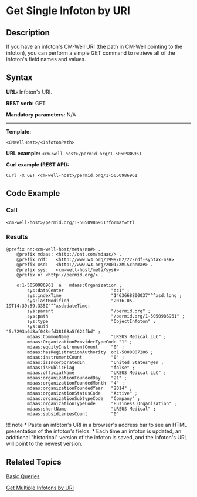 # Get Single Infoton by URI

## Description
If you have an infoton's CM-Well URI (the path in CM-Well pointing to the infoton), you can perform a simple GET command to retrieve all of the infoton's field names and values.

## Syntax

**URL:** Infoton's URI.

**REST verb:** GET

**Mandatory parameters:** N/A

----------

**Template:**

```
<CMWellHost>/<InfotonPath>
```

**URL example:**
   ```<cm-well-host>/permid.org/1-5050986961```

**Curl example (REST API):**

```
Curl -X GET <cm-well-host>/permid.org/1-5050986961
```

## Code Example

### Call

```
<cm-well-host>/permid.org/1-5050986961?format=ttl
```

### Results

```
@prefix nn:<cm-well-host/meta/nn#> .
    @prefix mdaas: <http://ont.com/mdaas/> .
    @prefix rdf:   <http://www.w3.org/1999/02/22-rdf-syntax-ns#> .
    @prefix xsd:   <http://www.w3.org/2001/XMLSchema#> .
    @prefix sys:   <cm-well-host/meta/sys#> .
    @prefix o: <http://permid.org/> .
    
    o:1-5050986961  a   mdaas:Organization ;
        sys:dataCenter                  "dc1" ;
        sys:indexTime                   "1463668800037"^^xsd:long ;
        sys:lastModified                "2016-05-19T14:39:59.335Z"^^xsd:dateTime;
        sys:parent                      "/permid.org" ;
        sys:path                        "/permid.org/1-5050986961" ;
        sys:type                        "ObjectInfoton" ;
        sys:uuid                        "5c7293a6d8af048efd38168a5f624fbd" ;
        mdaas:CommonName                "URSUS Medical LLC" ;
        mdaas:OrganizationProviderTypeCode "1" ;
        mdaas:equityInstrumentCount     "0" ;
        mdaas:hasRegistrationAuthority  o:1-5000007206 ;
        mdaas:instrumentCount           "0" ;
        mdaas:isIncorporatedIn          "United States"@en ;
        mdaas:isPublicFlag              "false" ;
        mdaas:officialName              "URSUS Medical LLC" ;
        mdaas:organizationFoundedDay    "21" ;
        mdaas:organizationFoundedMonth  "4" ;
        mdaas:organizationFoundedYear   "2014" ;
        mdaas:organizationStatusCode    "Active" ;
        mdaas:organizationSubtypeCode   "Company" ;
        mdaas:organizationTypeCode      "Business Organization" ;
        mdaas:shortName                 "URSUS Medical" ;
        mdaas:subsidiariesCount         "0" .
```

!!! note
	* Paste an infoton's URI in a browser's address bar to see an HTML presentation of the infoton's fields.
	* Each time an infoton is updated, an additional "historical" version of the infoton is saved, and the infoton's URL will point to the newest version. 

## Related Topics

[Basic Queries](../../DeveloperGuide/DevGuide.BasicQueries.md)

[Get Multiple Infotons by URI](API.Get.GetMultipleInfotonsByURI.md)

